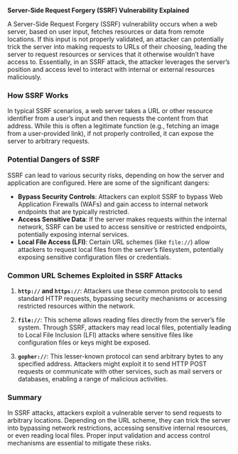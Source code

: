 **Server-Side Request Forgery (SSRF) Vulnerability Explained**

A Server-Side Request Forgery (SSRF) vulnerability occurs when a web server, based on user input, fetches resources or data from remote locations. If this input is not properly validated, an attacker can potentially trick the server into making requests to URLs of their choosing, leading the server to request resources or services that it otherwise wouldn’t have access to. Essentially, in an SSRF attack, the attacker leverages the server’s position and access level to interact with internal or external resources maliciously.

### How SSRF Works

In typical SSRF scenarios, a web server takes a URL or other resource identifier from a user’s input and then requests the content from that address. While this is often a legitimate function (e.g., fetching an image from a user-provided link), if not properly controlled, it can expose the server to arbitrary requests.

### Potential Dangers of SSRF

SSRF can lead to various security risks, depending on how the server and application are configured. Here are some of the significant dangers:

- **Bypass Security Controls**: Attackers can exploit SSRF to bypass Web Application Firewalls (WAFs) and gain access to internal network endpoints that are typically restricted.
- **Access Sensitive Data**: If the server makes requests within the internal network, SSRF can be used to access sensitive or restricted endpoints, potentially exposing internal services.
- **Local File Access (LFI)**: Certain URL schemes (like `file://`) allow attackers to request local files from the server’s filesystem, potentially exposing sensitive configuration files or credentials.

### Common URL Schemes Exploited in SSRF Attacks

1. **`http://` and `https://`**: Attackers use these common protocols to send standard HTTP requests, bypassing security mechanisms or accessing restricted resources within the network.

2. **`file://`**: This scheme allows reading files directly from the server’s file system. Through SSRF, attackers may read local files, potentially leading to Local File Inclusion (LFI) attacks where sensitive files like configuration files or keys might be exposed.

3. **`gopher://`**: This lesser-known protocol can send arbitrary bytes to any specified address. Attackers might exploit it to send HTTP POST requests or communicate with other services, such as mail servers or databases, enabling a range of malicious activities.

### Summary

In SSRF attacks, attackers exploit a vulnerable server to send requests to arbitrary locations. Depending on the URL scheme, they can trick the server into bypassing network restrictions, accessing sensitive internal resources, or even reading local files. Proper input validation and access control mechanisms are essential to mitigate these risks.